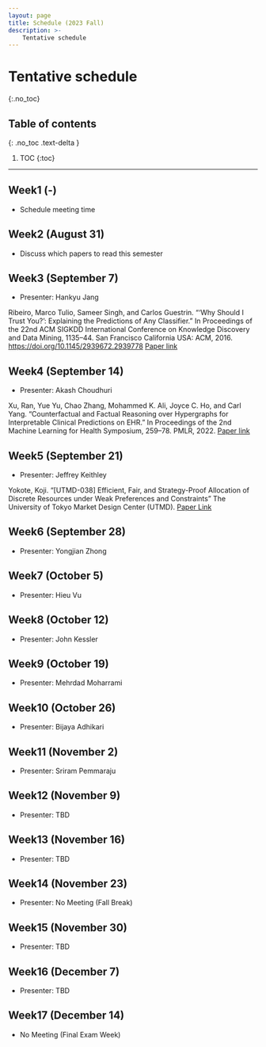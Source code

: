 ```yaml
---
layout: page
title: Schedule (2023 Fall)
description: >-
    Tentative schedule
---
```


# Tentative schedule
{:.no_toc}

## Table of contents
{: .no_toc .text-delta }

1. TOC
{:toc}

---

## Week1 (-)

- Schedule meeting time

## Week2 (August 31)

- Discuss which papers to read this semester

## Week3 (September 7)

- Presenter: Hankyu Jang

Ribeiro, Marco Tulio, Sameer Singh, and Carlos Guestrin. “‘Why Should I Trust You?’: Explaining the Predictions of Any Classifier.” In Proceedings of the 22nd ACM SIGKDD International Conference on Knowledge Discovery and Data Mining, 1135–44. San Francisco California USA: ACM, 2016. https://doi.org/10.1145/2939672.2939778
[Paper link](https://dl.acm.org/doi/abs/10.1145/2939672.2939778)

## Week4 (September 14)

- Presenter: Akash Choudhuri

Xu, Ran, Yue Yu, Chao Zhang, Mohammed K. Ali, Joyce C. Ho, and Carl Yang. “Counterfactual and Factual Reasoning over Hypergraphs for Interpretable Clinical Predictions on EHR.” In Proceedings of the 2nd Machine Learning for Health Symposium, 259–78. PMLR, 2022. [Paper link](https://proceedings.mlr.press/v193/xu22a.html)

## Week5 (September 21)

- Presenter: Jeffrey Keithley

Yokote, Koji. “[UTMD-038] Efficient, Fair, and Strategy-Proof Allocation of Discrete Resources under Weak Preferences and Constraints” The University of Tokyo Market Design Center (UTMD). [Paper Link](https://www.mdc.e.u-tokyo.ac.jp/en/2022/12/26/efficient-fair-and-strategy-proof-allocation-of-discrete-resources-under-weak-preferences-and-constraints/)

## Week6 (September 28)

- Presenter: Yongjian Zhong

## Week7 (October 5)

- Presenter: Hieu Vu

## Week8 (October 12)

- Presenter: John Kessler

## Week9 (October 19)

- Presenter: Mehrdad Moharrami

## Week10 (October 26)

- Presenter: Bijaya Adhikari

## Week11 (November 2)

- Presenter: Sriram Pemmaraju

## Week12 (November 9)

- Presenter: TBD

## Week13 (November 16)

- Presenter: TBD

## Week14 (November 23)

- Presenter: No Meeting (Fall Break)

## Week15 (November 30)

- Presenter: TBD

## Week16 (December 7)

- Presenter: TBD

## Week17 (December 14)

- No Meeting (Final Exam Week)